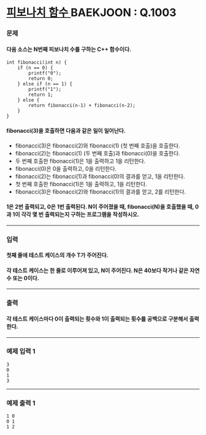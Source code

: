# [ 피보나치 함수 ](https://www.acmicpc.net/problem/1003)  BAEKJOON : Q.1003

### 문제
#### 다음 소스는 N번째 피보나치 수를 구하는 C++ 함수이다.

    int fibonacci(int n) {
        if (n == 0) {
            printf("0");
            return 0;
        } else if (n == 1) {
            printf("1");
            return 1;
        } else {
            return fibonacci(n‐1) + fibonacci(n‐2);
        }
    }

#### fibonacci(3)을 호출하면 다음과 같은 일이 일어난다.

+ fibonacci(3)은 fibonacci(2)와 fibonacci(1) (첫 번째 호출)을 호출한다.
+ fibonacci(2)는 fibonacci(1) (두 번째 호출)과 fibonacci(0)을 호출한다.
+ 두 번째 호출한 fibonacci(1)은 1을 출력하고 1을 리턴한다.
+ fibonacci(0)은 0을 출력하고, 0을 리턴한다.
+ fibonacci(2)는 fibonacci(1)과 fibonacci(0)의 결과를 얻고, 1을 리턴한다.
+ 첫 번째 호출한 fibonacci(1)은 1을 출력하고, 1을 리턴한다.
+ fibonacci(3)은 fibonacci(2)와 fibonacci(1)의 결과를 얻고, 2를 리턴한다.

#### 1은 2번 출력되고, 0은 1번 출력된다. N이 주어졌을 때, fibonacci(N)을 호출했을 때, 0과 1이 각각 몇 번 출력되는지 구하는 프로그램을 작성하시오.
----------
### 입력
#### 첫째 줄에 테스트 케이스의 개수 T가 주어진다.
#### 각 테스트 케이스는 한 줄로 이루어져 있고, N이 주어진다. N은 40보다 작거나 같은 자연수 또는 0이다.
----------
### 출력
#### 각 테스트 케이스마다 0이 출력되는 횟수와 1이 출력되는 횟수를 공백으로 구분해서 출력한다.
----------
### 예제 입력 1

    3
    0
    1
    3

----------
### 예제 출력 1

    1 0
    0 1
    1 2
